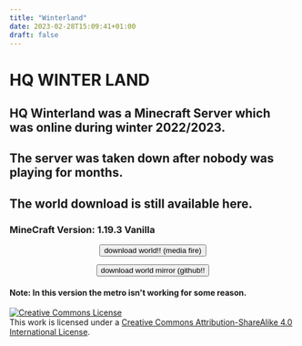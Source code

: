 ```yaml
---
title: "Winterland"
date: 2023-02-28T15:09:41+01:00
draft: false
---
```


# HQ WINTER LAND

## HQ Winterland was a Minecraft Server which was online during winter 2022/2023.
## The server was taken down after nobody was playing for months.
## The world download is still available here.

### MineCraft Version: 1.19.3 Vanilla

<p style="text-align: center;">
<a href="https://www.mediafire.com/file/drtfwq6ayxxea07/winterland.zip/file" target="_blank">
<button class="dlbutton no">download world!! (media fire)</button>
</a>
</p>

<center>
<p style="text-align: center;">
<a href="https://github.com/hq-apps/cdn/releases/download/winterland1/winterland.zip" target="_blank">
<button class="dlbutton no">download world mirror (github!!</button>
</a>
</p>
</center>

#### Note: In this version the metro isn't working for some reason.

<a rel="license" href="http://creativecommons.org/licenses/by-sa/4.0/"><img alt="Creative Commons License" style="border-width:0" src="https://i.creativecommons.org/l/by-sa/4.0/88x31.png" /></a><br />This work is licensed under a <a rel="license" href="http://creativecommons.org/licenses/by-sa/4.0/">Creative Commons Attribution-ShareAlike 4.0 International License</a>.
